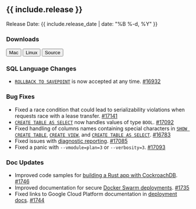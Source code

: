 <h2 id="{{ include.release | slugify }}">{{ include.release }}</h2>

Release Date: {{ include.release_date | date: "%B %-d, %Y" }}

<h3 id="v1-0-4-downloads">Downloads</h3>

<div id="os-tabs" class="clearfix os-tabs_button-outline-primary">
    <a href="https://binaries.cockroachdb.com/cockroach-v1.0.4.darwin-10.9-amd64.tgz"><button id="mac" data-eventcategory="mac-binary-release-notes">Mac</button></a>
    <a href="https://binaries.cockroachdb.com/cockroach-v1.0.4.linux-amd64.tgz"><button id="linux" data-eventcategory="linux-binary-release-notes">Linux</button></a>
    <a href="https://binaries.cockroachdb.com/cockroach-v1.0.4.src.tgz"><button id="source" data-eventcategory="source-release-notes">Source</button></a>
</div>

<h3 id="v1-0-4-sql-language-changes">SQL Language Changes</h3>

- [`ROLLBACK TO SAVEPOINT`](../v1.0/rollback-transaction.html) is now accepted at any time. [#16932](https://github.com/cockroachdb/cockroach/pull/16932)

<h3 id="v1-0-4-bug-fixes">Bug Fixes</h3>

- Fixed a race condition that could lead to serializability violations when requests race with a lease transfer. [#17141](https://github.com/cockroachdb/cockroach/pull/17141)
- [`CREATE TABLE AS SELECT`](../v1.0/create-table-as.html) now handles values of type `BOOL`. [#17092](https://github.com/cockroachdb/cockroach/pull/17092)
- Fixed handling of columns names containing special characters in [`SHOW CREATE TABLE`](../v1.0/show-create-table.html), [`CREATE VIEW`](../v1.0/create-view.html), and [`CREATE TABLE AS SELECT`](../v1.0/create-table-as.html). [#16783](https://github.com/cockroachdb/cockroach/pull/16783)
- Fixed issues with [diagnostic reporting](../v1.1/diagnostics-reporting.html). [#17085](https://github.com/cockroachdb/cockroach/pull/17085)
- Fixed a panic with `--vmodule=plan=3` or `--verbosity=3`. [#17093](https://github.com/cockroachdb/cockroach/pull/17093)

<h3 id="v1-0-4-doc-updates">Doc Updates</h3>

- Improved code samples for [building a Rust app with CockroachDB](../v1.0/build-a-rust-app-with-cockroachdb.html). [#1746](https://github.com/cockroachdb/docs/pull/1746)
- Improved documentation for secure [Docker Swarm deployments](../v1.0/orchestrate-cockroachdb-with-docker-swarm.html).  [#1735](https://github.com/cockroachdb/docs/pull/1735)
- Fixed links to Google Cloud Platform documentation in [deployment docs](../v1.0/deploy-cockroachdb-on-google-cloud-platform.html). [#1744](https://github.com/cockroachdb/docs/pull/1744)
